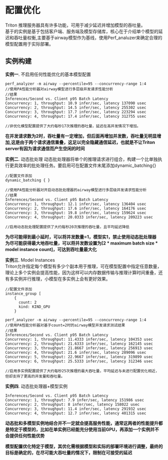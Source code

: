 # 配置优化
Triton 推理服务器具有许多功能，可用于减少延迟并增加模型的吞吐量。  
基于的实例是基于包括客户端、服务端及模型存储库，核心在于介绍单个模型的延迟和吞吐量权衡,主要基于airway模型作为基线，使用Perf_analuzer来确定合理的模型配置用于实际部署。


## 实例构建
__实例一__. 不启用任何性能优化的基本模型配置
```
perf_analyzer -m airway --percentile=95 --concurrency-range 1:4
//使用PA性能分析器对airway模型进行多层级并发请求性能分析
//结果
Inferences/Second vs. Client p95 Batch Latency
Concurrency: 1, throughput: 10.9 infer/sec, latency 137090 usec
Concurrency: 2, throughput: 14.5 infer/sec, latency 255302 usec
Concurrency: 3, throughput: 17.7 infer/sec, latency 223294 usec
Concurrency: 4, throughput: 17.4 infer/sec, latency 312755 usec

//非优化模型配置提供了大约每秒17次推理的吞吐量，延迟在高并发情况下增加。
```
__在并发请求数为2时，吞吐量有一定增加，但后面再增加并发数，吞吐量无明显增加,这是由于两个请求通信重叠，这足以完全隐藏通信延迟，也就是不让Triton server有因为请求通信而产生空闲的时间__

__实例二__. 动态批处理
动态批处理器将单个的推理请求进行组合，构建一个比单独执行更具效率的批处理任务。要启用可在配置文件末尾添加dynamic_batching{}
```
//配置文件添加
dynamic_batching { }

//使用PA性能分析器对开启动态批处理器的airway模型进行多层级并发请求性能分析
//结果
Inferences/Second vs. Client p95 Batch Latency
Concurrency: 1, throughput: 12.1 infer/sec, latency 136404 usec
Concurrency: 2, throughput: 17.6 infer/sec, latency 164176 usec
Concurrency: 3, throughput: 19.8 infer/sec, latency 159624 usec
Concurrency: 4, throughput: 20.0333 infer/sec, latency 209223 usec

//启用动态批处理配置提供了大约每秒20次推理的吞吐量，且平均延迟降低
```

__为尽可能得到最小延时，可以将并发数量=1，模型实1，禁止使用动态批处理器__  
__为尽可能获得最大地吞吐量，可以将并发数设置为[2 * maximum batch size * model instance count]，可达到吞吐量最大化__

__实例三__. Model Instances  
Triton允许指定每个模型有多少个副本用于推理，可在模型配置中指定任意数量，理论上多个实例会提高性能，因为这样可以内存数据传输与推理计算时间重叠，还有多实例并行推理，小模型在多实例上会有更好效果。
```
//配置文件添加
instance_group [
    {
      count: 2
      kind: KIND_GPU
    }
```
```
perf_analyzer -m airway --percentile=95 --concurrency-range 1:4
//使用PA性能分析器对基于count=2时的airway模型并发请求测试结果
//结果
Inferences/Second vs. Client p95 Batch Latency
Concurrency: 1, throughput: 11.4333 infer/sec, latency 104353 usec
Concurrency: 2, throughput: 21.6333 infer/sec, latency 162145 usec
Concurrency: 3, throughput: 21.8667 infer/sec, latency 256913 usec
Concurrency: 4, throughput: 21.6 infer/sec, latency 289096 usec
Concurrency: 5, throughput: 22.9667 infer/sec, latency 319899 usec
Concurrency: 6, throughput: 25.5333 infer/sec, latency 312346 usec

//启用多实例配置提供了大约每秒25次推理的最大吞吐量，平均延迟与未进行配置优化相近，但却支持了更高的并发量和吞吐量。
```

__实例四__. 动态批处理器+模型实例

```
Inferences/Second vs. Client p95 Batch Latency
Concurrency: 1, throughput: 7.9 infer/sec, latency 151986 usec
Concurrency: 2, throughput: 8 infer/sec, latency 158022 usec
Concurrency: 3, throughput: 11.4 infer/sec, latency 291932 usec
Concurrency: 4, throughput: 12.7 infer/sec, latency 401315 usec
```
__动态批和多模型实例地结合并不一定就会提高服务性能，通常这两者的性能提升都是特定于模型的，比如在单实例已经能充分使用当前GPU，再添加一个实例并不会提供任何性能优势__

__模型配置优化特定于模型，其优化需根据模型和实际的部署环境进行调整，最终的目标是确定的，在尽可能大吞吐量的情况下，限制在可接受的延迟__